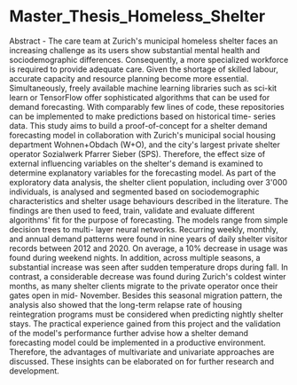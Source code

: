 # Master_Thesis_Homeless_Shelter

Abstract - The care team at Zurich's municipal homeless shelter faces an increasing challenge as its users show substantial mental health and sociodemographic differences. Consequently, a more specialized workforce is required to provide adequate care. Given the shortage of skilled labour, accurate capacity and resource planning become more essential. Simultaneously, freely available machine learning libraries such as sci-kit learn or TensorFlow offer sophisticated algorithms that can be used for demand forecasting. With comparably few lines of code, these repositories can be implemented to make predictions based on historical time- series data. This study aims to build a proof-of-concept for a shelter demand forecasting model in collaboration with Zurich's municipal social housing department Wohnen+Obdach (W+O), and the city's largest private shelter operator Sozialwerk Pfarrer Sieber (SPS). Therefore, the effect size of external influencing variables on the shelter's demand is examined to determine explanatory variables for the forecasting model. As part of the exploratory data analysis, the shelter client population, including over 3'000 individuals, is analysed and segmented based on sociodemographic characteristics and shelter usage behaviours described in the literature. The findings are then used to feed, train, validate and evaluate different algorithms' fit for the purpose of forecasting. The models range from simple decision trees to multi- layer neural networks. Recurring weekly, monthly, and annual demand patterns were found in nine years of daily shelter visitor records between 2012 and 2020. On average, a 10% decrease in usage was found during weekend nights. In addition, across multiple seasons, a substantial increase was seen after sudden temperature drops during fall. In contrast, a considerable decrease was found during Zurich's coldest winter months, as many shelter clients migrate to the private operator once their gates open in mid- November. Besides this seasonal migration pattern, the analysis also showed that the long-term relapse rate of housing reintegration programs must be considered when predicting nightly shelter stays. The practical experience gained from this project and the validation of the model's performance further advise how a shelter demand forecasting model could be implemented in a productive environment. Therefore, the advantages of multivariate and univariate approaches are discussed. These insights can be elaborated on for further research and development.
